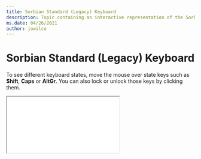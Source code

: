 ```yaml
--- 
title: Sorbian Standard (Legacy) Keyboard 
description: Topic containing an interactive representation of the Sorbian Standard (Legacy) Keyboard 
ms.date: 04/26/2021 
author: jowilco 
--- 
```

 
# Sorbian Standard (Legacy) Keyboard 
 
To see different keyboard states, move the mouse over state keys such as **Shift**, **Caps** or **AltGr**. You can also lock or unlock those keys by clicking them. 
 
<iframe src="kbdsorst.html"></iframe> 
